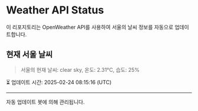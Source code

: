 
# Weather API Status

이 리포지토리는 OpenWeather API를 사용하여 서울의 날씨 정보를 자동으로 업데이트합니다.

## 현재 서울 날씨
> 서울의 현재 날씨: clear sky, 온도: 2.31°C, 습도: 25%

⏳ 업데이트 시간: 2025-02-24 08:15:16 (UTC)

---
자동 업데이트 봇에 의해 관리됩니다.
